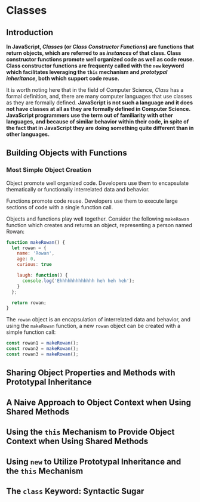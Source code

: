 # Classes

## Introduction

**In JavaScript, _Classes_ (or _Class Constructor Functions_) are functions that return objects, which are referred to as _instances_ of that class. Class constructor functions promote well organized code as well as code reuse. Class constructor functions are frequenty called with the `new` keyword which facilitates leveraging the `this` mechanism and  _prototypal inheritance_, both which support code reuse.**

It is worth noting here that in the field of Computer Science, _Class_ has a formal definition, and, there are many computer languages that use classes as they are formally defined. **JavaScript is not such a language and it does not have classes at all as they are formally defined in Computer Science. JavaScript programmers use the term out of familiarity with other languages, and because of similar behavior within their code, in spite of the fact that in JavaScript they are doing something quite different than in other languages.**

## Building Objects with Functions

### Most Simple Object Creation

Object promote well organized code. Developers use them to encapsulate thematically or functionally interrelated data and behavior.

Functions promote code reuse. Developers use them to execute large sections of code with a single function call.

Objects and functions play well together. Consider the following `makeRowan` function which creates and returns an object, representing a person named Rowan:

```javascript
function makeRowan() {
  let rowan = {
    name: 'Rowan',
    age: 0,
    curious: true

    laugh: function() {
      console.log('Ehhhhhhhhhhhhh heh heh heh');
    }
  };

  return rowan;
}
```

The `rowan` object is an encapsulation of interrelated data and behavior, and using the `makeRowan` function, a new `rowan` object can be created with a simple function call:

```javascript
const rowan1 = makeRowan();
const rowan2 = makeRowan();
const rowan3 = makeRowan();
```

## Sharing Object Properties and Methods with Prototypal Inheritance

## A Naive Approach to Object Context when Using Shared Methods

## Using the `this` Mechanism to Provide Object Context when Using Shared Methods

## Using `new` to Utilize Prototypal Inheritance and the `this` Mechanism

## The `class` Keyword: Syntactic Sugar
